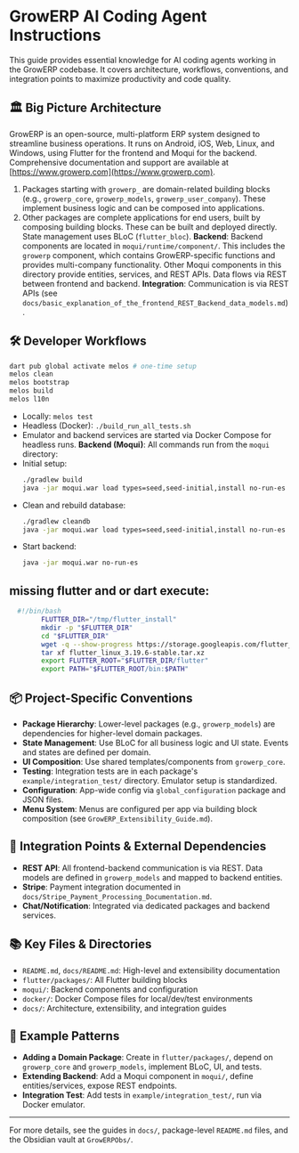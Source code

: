 # GrowERP AI Coding Agent Instructions

This guide provides essential knowledge for AI coding agents working in the GrowERP codebase. It covers architecture, workflows, conventions, and integration points to maximize productivity and code quality.

## 🏛️ Big Picture Architecture
GrowERP is an open-source, multi-platform ERP system designed to streamline business operations. It runs on Android, iOS, Web, Linux, and Windows, using Flutter for the frontend and Moqui for the backend. Comprehensive documentation and support are available at [https://www.growerp.com](https://www.growerp.com).
  1. Packages starting with `growerp_` are domain-related building blocks (e.g., `growerp_core`, `growerp_models`, `growerp_user_company`). These implement business logic and can be composed into applications.
  2. Other packages are complete applications for end users, built by composing building blocks. These can be built and deployed directly.
  State management uses BLoC (`flutter_bloc`).
**Backend**: Backend components are located in `moqui/runtime/component/`. This includes the `growerp` component, which contains GrowERP-specific functions and provides multi-company functionality. Other Moqui components in this directory provide entities, services, and REST APIs. Data flows via REST between frontend and backend.
**Integration**: Communication is via REST APIs (see `docs/basic_explanation_of_the_frontend_REST_Backend_data_models.md`).

## 🛠️ Developer Workflows
  ```bash
  dart pub global activate melos # one-time setup
  melos clean
  melos bootstrap
  melos build
  melos l10n
  ```
  - Locally: `melos test`
  - Headless (Docker): `./build_run_all_tests.sh`
  - Emulator and backend services are started via Docker Compose for headless runs.
**Backend (Moqui)**: All commands run from the `moqui` directory:
  - Initial setup:
    ```bash
    ./gradlew build
    java -jar moqui.war load types=seed,seed-initial,install no-run-es
    ```
  - Clean and rebuild database:
    ```bash
    ./gradlew cleandb
    java -jar moqui.war load types=seed,seed-initial,install no-run-es
    ```
  - Start backend:
    ```bash
    java -jar moqui.war no-run-es
    ```
## missing flutter and or dart execute:
```sh
  #!/bin/bash
        FLUTTER_DIR="/tmp/flutter_install"
        mkdir -p "$FLUTTER_DIR"
        cd "$FLUTTER_DIR"
        wget -q --show-progress https://storage.googleapis.com/flutter_infra_release/releases/stable/linux/flutter_linux_3.35.4-stable.tar.xz # Replace with desired version
        tar xf flutter_linux_3.19.6-stable.tar.xz
        export FLUTTER_ROOT="$FLUTTER_DIR/flutter"
        export PATH="$FLUTTER_ROOT/bin:$PATH"
```

## 📦 Project-Specific Conventions
- **Package Hierarchy**: Lower-level packages (e.g., `growerp_models`) are dependencies for higher-level domain packages.
- **State Management**: Use BLoC for all business logic and UI state. Events and states are defined per domain.
- **UI Composition**: Use shared templates/components from `growerp_core`.
- **Testing**: Integration tests are in each package's `example/integration_test/` directory. Emulator setup is standardized.
- **Configuration**: App-wide config via `global_configuration` package and JSON files.
- **Menu System**: Menus are configured per app via building block composition (see `GrowERP_Extensibility_Guide.md`).

## 🔗 Integration Points & External Dependencies
- **REST API**: All frontend-backend communication is via REST. Data models are defined in `growerp_models` and mapped to backend entities.
- **Stripe**: Payment integration documented in `docs/Stripe_Payment_Processing_Documentation.md`.
- **Chat/Notification**: Integrated via dedicated packages and backend services.

## 📚 Key Files & Directories
- `README.md`, `docs/README.md`: High-level and extensibility documentation
- `flutter/packages/`: All Flutter building blocks
- `moqui/`: Backend components and configuration
- `docker/`: Docker Compose files for local/dev/test environments
- `docs/`: Architecture, extensibility, and integration guides

## 📝 Example Patterns
- **Adding a Domain Package**: Create in `flutter/packages/`, depend on `growerp_core` and `growerp_models`, implement BLoC, UI, and tests.
- **Extending Backend**: Add a Moqui component in `moqui/`, define entities/services, expose REST endpoints.
- **Integration Test**: Add tests in `example/integration_test/`, run via Docker emulator.

---
For more details, see the guides in `docs/`, package-level `README.md` files, and the Obsidian vault at `GrowERPObs/`.
